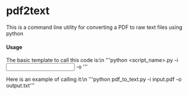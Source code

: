 # pdf2text
This is a command line utility for converting a PDF to raw text files using python

#### Usage
The basic template to call this code is:\n
'''python <script_name>.py -i <input filename> -o <output filename>'''

Here is an example of calling it:\n
'''python pdf_to_text.py -i input.pdf -o output.txt'''
